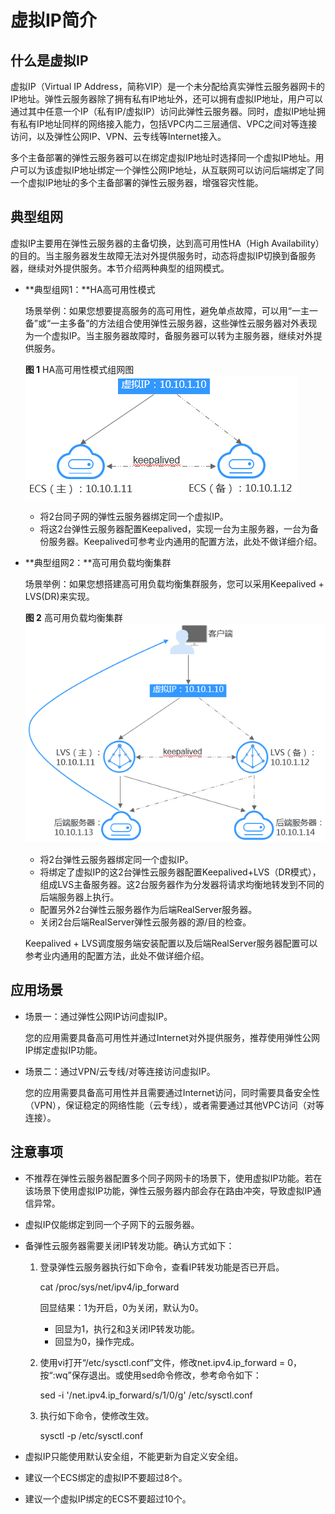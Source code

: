 # 虚拟IP简介<a name="ZH-CN_TOPIC_0206027322"></a>

## 什么是虚拟IP<a name="zh-cn_topic_0095139658_section1957217912819"></a>

虚拟IP（Virtual IP Address，简称VIP）是一个未分配给真实弹性云服务器网卡的IP地址。弹性云服务器除了拥有私有IP地址外，还可以拥有虚拟IP地址，用户可以通过其中任意一个IP（私有IP/虚拟IP）访问此弹性云服务器。同时，虚拟IP地址拥有私有IP地址同样的网络接入能力，包括VPC内二三层通信、VPC之间对等连接访问，以及弹性公网IP、VPN、云专线等Internet接入。

多个主备部署的弹性云服务器可以在绑定虚拟IP地址时选择同一个虚拟IP地址。用户可以为该虚拟IP地址绑定一个弹性公网IP地址，从互联网可以访问后端绑定了同一个虚拟IP地址的多个主备部署的弹性云服务器，增强容灾性能。

## 典型组网<a name="zh-cn_topic_0095139658_section4160174715811"></a>

虚拟IP主要用在弹性云服务器的主备切换，达到高可用性HA（High Availability）的目的。当主服务器发生故障无法对外提供服务时，动态将虚拟IP切换到备服务器，继续对外提供服务。本节介绍两种典型的组网模式。

-   **典型组网1：**HA高可用性模式

    场景举例：如果您想要提高服务的高可用性，避免单点故障，可以用“一主一备”或“一主多备”的方法组合使用弹性云服务器，这些弹性云服务器对外表现为一个虚拟IP。当主服务器故障时，备服务器可以转为主服务器，继续对外提供服务。

    **图 1**  HA高可用性模式组网图<a name="fig127741244152518"></a>  
    ![](figures/HA高可用性模式组网图.png "HA高可用性模式组网图")

    -   将2台同子网的弹性云服务器绑定同一个虚拟IP。
    -   将这2台弹性云服务器配置Keepalived，实现一台为主服务器，一台为备份服务器。Keepalived可参考业内通用的配置方法，此处不做详细介绍。

-   **典型组网2：**高可用负载均衡集群

    场景举例：如果您想搭建高可用负载均衡集群服务，您可以采用Keepalived + LVS\(DR\)来实现。

    **图 2**  高可用负载均衡集群<a name="fig10769151182615"></a>  
    ![](figures/高可用负载均衡集群.png "高可用负载均衡集群")

    -   将2台弹性云服务器绑定同一个虚拟IP。
    -   将绑定了虚拟IP的这2台弹性云服务器配置Keepalived+LVS（DR模式），组成LVS主备服务器。这2台服务器作为分发器将请求均衡地转发到不同的后端服务器上执行。
    -   配置另外2台弹性云服务器作为后端RealServer服务器。
    -   关闭2台后端RealServer弹性云服务器的源/目的检查。

    Keepalived + LVS调度服务端安装配置以及后端RealServer服务器配置可以参考业内通用的配置方法，此处不做详细介绍。


## 应用场景<a name="zh-cn_topic_0095139658_section1281410216215"></a>

-   场景一：通过弹性公网IP访问虚拟IP。

    您的应用需要具备高可用性并通过Internet对外提供服务，推荐使用弹性公网IP绑定虚拟IP功能。

-   场景二：通过VPN/云专线/对等连接访问虚拟IP。

    您的应用需要具备高可用性并且需要通过Internet访问，同时需要具备安全性（VPN），保证稳定的网络性能（云专线），或者需要通过其他VPC访问（对等连接）。


## 注意事项<a name="zh-cn_topic_0095139658_section879083912226"></a>

-   不推荐在弹性云服务器配置多个同子网网卡的场景下，使用虚拟IP功能。若在该场景下使用虚拟IP功能，弹性云服务器内部会存在路由冲突，导致虚拟IP通信异常。
-   虚拟IP仅能绑定到同一个子网下的云服务器。
-   备弹性云服务器需要关闭IP转发功能。确认方式如下：
    1.  登录弹性云服务器执行如下命令，查看IP转发功能是否已开启。

        cat /proc/sys/net/ipv4/ip\_forward

        回显结果：1为开启，0为关闭，默认为0。

        -   回显为1，执行[2](#zh-cn_topic_0095139658_li1473585332417)和[3](#zh-cn_topic_0095139658_li88984711254)关闭IP转发功能。
        -   回显为0，操作完成。

    2.  <a name="zh-cn_topic_0095139658_li1473585332417"></a>使用vi打开“/etc/sysctl.conf”文件，修改net.ipv4.ip\_forward = 0，按“:wq”保存退出。或使用sed命令修改，参考命令如下：

        sed -i '/net.ipv4.ip\_forward/s/1/0/g' /etc/sysctl.conf

    3.  <a name="zh-cn_topic_0095139658_li88984711254"></a>执行如下命令，使修改生效。

        sysctl -p /etc/sysctl.conf


-   虚拟IP只能使用默认安全组，不能更新为自定义安全组。
-   建议一个ECS绑定的虚拟IP不要超过8个。
-   建议一个虚拟IP绑定的ECS不要超过10个。

